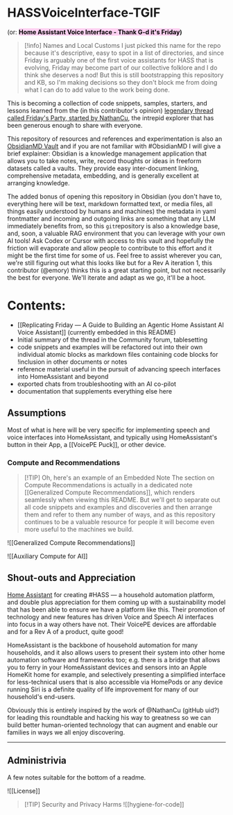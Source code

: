 # HASSVoiceInterface-TGIF
(or: **<mark style="background: #FFB8EBA6;">Home Assistant Voice Interface - Thank G-d it's Friday</mark>)**

> [!info] Names and Local Customs
> I just picked this name for the repo because it's descriptive, easy to spot in a list of directories, and since Friday is arguably one of the first voice assistants for HASS that is evolving, Friday may become part of our collective folklore and I do think she deserves a nod! But this is still bootstrapping this repository and KB, so I'm making decisions so they don't block me from doing what I can do to add value to the work being done.

This is becoming a collection of code snippets, samples, starters, and lessons learned from the (in this contributor's opinion) [legendary thread called Friday's Party, started by NathanCu](https://community.home-assistant.io/t/fridays-party-creating-a-private-agentic-ai-using-voice-assistant-tools/855862), the intrepid explorer that has been generous enough to share with everyone.

This repository of resources and references and experimentation is also an [ObsidianMD Vault](https://obsidian.md) and if you are not familiar with #ObsidianMD I will give a brief explainer: Obsidian is a knowledge management application that allows you to take notes, write, record thoughts or ideas in freeform datasets called a vaults. They provide easy inter-document linking, comprehensive metadata, embedding, and is generally excellent at arranging knowledge.

The added bonus of opening this repository in Obsidian (you don't have to, everything here will be text, markdown formatted text, or media files, all things easily understood by humans and machines) the metadata in yaml frontmatter and incoming and outgoing links are something that any LLM immediately benefits from, so this `git`repository is also a knowledge base, and, soon, a valuable RAG environment that you can leverage with your own AI tools! Ask Codex or Cursor with access to this vault and hopefully the friction will evaporate and allow people to contribute to this effort and it might be the first time for some of us. Feel free to assist wherever you can, we're still figuring out what this looks like but for a Rev A iteration 1, this contributor (@emory) thinks this is a great starting point, but not necessarily the best for everyone. We'll iterate and adapt as we go, it'll be a hoot.

# Contents:

- [[Replicating Friday — A Guide to Building an Agentic Home Assistant AI Voice Assistant]] (currently embedded in this README)
- Initial summary of the thread in the Community forum, tablesetting
- code snippets and examples will be refactored out into their own individual atomic blocks as markdown files containing code blocks for !inclusion in other documents or notes
- reference material useful in the pursuit of advancing speech interfaces into HomeAssistant and beyond
- exported chats from troubleshooting with an AI co-pilot
- documentation that supplements everything else here


## Assumptions

Most of what is here will be very specific for implementing speech and voice interfaces into HomeAssistant, and typically using HomeAssistant's button in their App, a [[VoicePE Puck]], or other device.

### Compute and Recommendations

> [!TIP] Oh, here's an example of an Embedded Note
> The section on Compute Recommendations is actually in a dedicated note [[Generalized Compute Recommendations]], which renders seamlessly when viewing this README. But we'll get to separate out all code snippets and examples and discoveries and then arrange them and refer to them any number of ways, and as this repository continues to be a valuable resource for people it will become even more useful to the machines we build.

![[Generalized Compute Recommendations]]

![[Auxiliary Compute for AI]]


## Shout-outs and Appreciation

[Home Assistant](https://www.home-assistant.io) for creating #HASS — a household automation platform, and double plus appreciation for them coming up with a sustainability model that has been able to ensure we have a platform like this. Their promotion of technology and new features has driven Voice and Speech AI interfaces into focus in a way others have not. Their VoicePE devices are affordable and for a Rev A of a product, quite good! 

HomeAssistant is the backbone of household automation for many households, and it also allows users to present their system into other home automation software and frameworks too; e.g. there is a bridge that allows you to ferry in your HomeAssistant devices and sensors into an Apple HomeKit home for example, and selectively presenting a simplified interface for less-technical users that is also accessible via HomePods or any device running Siri is a definite quality of life improvement for many of our household's end-users.

Obviously this is entirely inspired by the work of @NathanCu (gitHub uid?) for leading this roundtable and hacking his way to greatness so we can build better human-oriented technology that can augment and enable our families in ways we all enjoy discovering.

***
## Administrivia

A few notes suitable for the bottom of a readme.

![[License]]


> [!TIP] Security and Privacy Harms
> ![[hygiene-for-code]]
